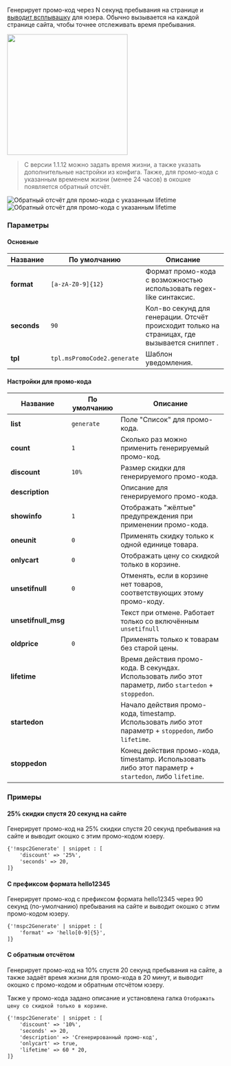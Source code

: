 Генерирует промо-код через N секунд пребывания на странице и [выводит всплывашку][1] для юзера.
Обычно вызывается на каждой странице сайта, чтобы точнее отслеживать время пребывания.

<img src="https://file.modx.pro/files/1/4/5/14526526bf347d2880e3c55057359051.png" alt="" width="280">


> С версии 1.1.12 можно задать время жизни, а также указать дополнительные настройки из конфига.
> Также, для промо-кода с указанным временем жизни (менее 24 часов) в окошке появляется обратный отсчёт.

![Обратный отсчёт для промо-кода с указанным lifetime](https://file.modx.pro/files/b/3/3/b33b86adc5f34c2af1e60b9de15ef730.gif)
![Обратный отсчёт для промо-кода с указанным lifetime](https://file.modx.pro/files/1/6/c/16c94437fac6d143cf8f2cefc788285e.gif)


### Параметры

#### Основные

Название					| По умолчанию									| Описание
----------------------------|-----------------------------------------------|------------------------------------------------------------------------------------------
**format**		            | `[a-zA-Z0-9]{12}`        			            | Формат промо-кода с возможностью использовать regex-like синтаксис.
**seconds**	                | `90`        			                        | Кол-во секунд для генерации. Отсчёт происходит только на страницах, где вызывается сниппет .
**tpl**		         	    | `tpl.msPromoCode2.generate`        			| Шаблон уведомления.


#### Настройки для промо-кода

Название					| По умолчанию									| Описание
----------------------------|-----------------------------------------------|------------------------------------------------------------------------------------------
**list**		            | `generate`        			                | Поле "Список" для промо-кода.
**count**		            | `1`        			                        | Сколько раз можно применить генерируемый промо-код.
**discount**	            | `10%`        			                        | Размер скидки для генерируемого промо-кода.
**description**	            |           			                        | Описание для генерируемого промо-кода.
**showinfo**	            | `1`          			                        | Отображать "жёлтые" предупреждения при применении промо-кода.
**oneunit**	                | `0`          			                        | Применять скидку только к одной единице товара.
**onlycart**	            | `0`          			                        | Отображать цену со скидкой только в корзине.
**unsetifnull**	            | `0`          			                        | Отменять, если в корзине нет товаров, соответствующих этому промо-коду.
**unsetifnull_msg**	        |           			                        | Текст при отмене. Работает только со включённым `unsetifnull`
**oldprice**	            | `0`          			                        | Применять только к товарам без старой цены.
**lifetime**	            |           			                        | Время действия промо-кода. В секундах. Использовать либо этот параметр, либо `startedon` + `stoppedon`.
**startedon**	            |           			                        | Начало действия промо-кода, timestamp. Использовать либо этот параметр + `stoppedon`, либо `lifetime`.
**stoppedon**	            |           			                        | Конец действия промо-кода, timestamp. Использовать либо этот параметр + `startedon`, либо `lifetime`.


### Примеры

####  25% скидки спустя 20 секунд на сайте

Генерирует промо-код на 25% скидки спустя 20 секунд пребывания на сайте 
и выводит окошко с этим промо-кодом юзеру.


```html
{'!mspc2Generate' | snippet : [
    'discount' => '25%',
    'seconds' => 20,
]}
```


#### С префиксом формата hello12345

Генерирует промо-код с префиксом формата hello12345 через 90 секунд (по-умолчанию) пребывания на сайте 
и выводит окошко с этим промо-кодом юзеру.


```html
{'!mspc2Generate' | snippet : [
    'format' => 'hello[0-9]{5}',
]}
```


#### С обратным отсчётом

Генерирует промо-код на 10% спустя 20 секунд пребывания на сайте, 
а также задаёт время жизни для промо-кода в 20 минут,
и выводит окошко с промо-кодом и обратным отсчётом юзеру.

Также у промо-кода задано описание и установлена галка `Отображать цену со скидкой только в корзине`.


```html
{'!mspc2Generate' | snippet : [
    'discount' => '10%',
    'seconds' => 20,
    'description' => 'Сгенерированный промо-код',
    'onlycart' => true,
    'lifetime' => 60 * 20,
]}
```


[1]: https://file.modx.pro/files/1/4/5/14526526bf347d2880e3c55057359051.png
